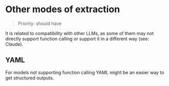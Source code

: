 # Other modes of extraction

> Priority: should have

It is related to compatibility with other LLMs, as some of them may not directly support function calling or support it in a different way (see: Claude).

## YAML

For models not supporting function calling YAML might be an easier way to get structured outputs.
